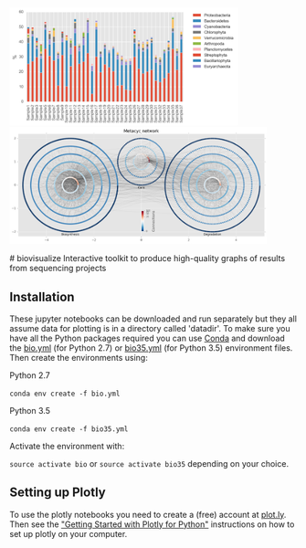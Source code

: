 <p align="left">
   <img src="taxonomy/images/barplot.example.png" width="400",height="400"/>
     <img src="metacyc/images/metacyc_network_mpl.png" width="450",height="450"/>
</p>
# biovisualize
Interactive toolkit to produce high-quality graphs of results from sequencing projects


## Installation
These jupyter notebooks can be downloaded and run separately but they all assume data for plotting is in a directory called 'datadir'. To make sure you have all the Python packages required you can use [Conda](http://conda.pydata.org/docs/download.html) and download the [bio.yml](https://raw.githubusercontent.com/johnne/biovisualize/master/python_envs/bio.yml) (for Python 2.7) or [bio35.yml](https://raw.githubusercontent.com/johnne/biovisualize/master/python_envs/bio35.yml) (for Python 3.5) environment files. Then create the environments using:

Python 2.7

`conda env create -f bio.yml`

Python 3.5

`conda env create -f bio35.yml`

Activate the environment with:

`source activate bio` or `source activate bio35` depending on your choice.

## Setting up Plotly
To use the plotly notebooks you need to create a (free) account at [plot.ly](https://plot.ly/). Then see the ["Getting Started with Plotly for Python"](https://plot.ly/python/getting-started/) instructions on how to set up plotly on your computer.

